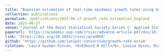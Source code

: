```yaml
---
title: "Bayesian estimation of real-time epidemic growth rates using Gaussian processes: local dynamics of SARS-CoV-2 in England"
collection: publications
permalink: /publications/2023-06-27-growth_rate_estimation_England
date: 2023-06-27
venue: 'Journal of the Royal Statistical Society Series C: Applied Statistics'
paperurl: 'https://academic.oup.com/jrsssc/advance-article-pdf/doi/10.1093/jrsssc/qlad056/50728481/qlad056.pdf'
link: 'https://doi.org/10.1093/jrsssc/qlad056'
github: 'https://github.com/juniper-consortium/growth-rate-estim'
citation: 'Laura Guzman-Rincon, <b>Edward M Hill</b>, Louise Dyson, Michael J Tildesley, Matt J Keeling. (2023). &quot;Bayesian estimation of real-time epidemic growth rates using Gaussian processes: local dynamics of SARS-CoV-2 in England.&quot; <i>Journal of the Royal Statistical Society Series C: Applied Statistics</i>, qlad056. doi:10.1093/jrsssc/qlad056.'
---
```



